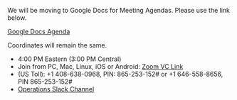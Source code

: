 We will be moving to Google Docs for Meeting Agendas. Please use the link below.

[Google Docs Agenda](https://docs.google.com/document/d/16019WbdOowQvpUCr_Bu4PMZiX68MuWjNZ9cK08CjEcU/edit#heading=h.uat3mlltrwpg)

Coordinates will remain the same.

   * 4:00 PM Eastern (3:00 PM Central)
   * Join from PC, Mac, Linux, iOS or Android: [Zoom VC Link](https://IU.zoom.us/j/865253152)
   * (US Toll): +1 408-638-0968, PIN: 865-253-152# or +1 646-558-8656, PIN 865-253-152#
   * [Operations Slack Channel](https://opensciencegrid.slack.com/messages/C5GAYBGA0/)
